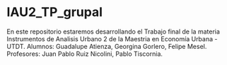 # IAU2_TP_grupal
En este repositorio estaremos desarrollando el Trabajo final de la materia Instrumentos de Analisis Urbano 2 de la Maestria en Economía Urbana - UTDT. Alumnos: Guadalupe Atienza, Georgina Gorlero, Felipe Mesel. Profesores: Juan Pablo Ruiz Nicolini, Pablo Tiscornia.
